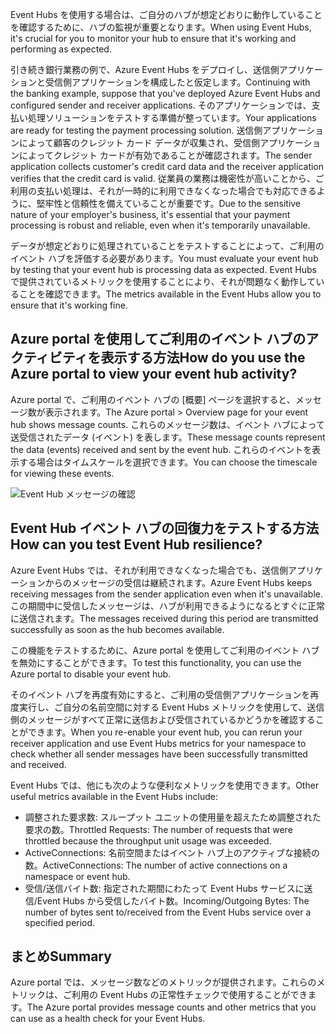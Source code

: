 <span data-ttu-id="dc1aa-101">Event Hubs を使用する場合は、ご自分のハブが想定どおりに動作していることを確認するために、ハブの監視が重要となります。</span><span class="sxs-lookup"><span data-stu-id="dc1aa-101">When using Event Hubs, it's crucial for you to monitor your hub to ensure that it's working and performing as expected.</span></span>

<span data-ttu-id="dc1aa-102">引き続き銀行業務の例で、Azure Event Hubs をデプロイし、送信側アプリケーションと受信側アプリケーションを構成したと仮定します。</span><span class="sxs-lookup"><span data-stu-id="dc1aa-102">Continuing with the banking example, suppose that you've deployed Azure Event Hubs and configured sender and receiver applications.</span></span> <span data-ttu-id="dc1aa-103">そのアプリケーションでは、支払い処理ソリューションをテストする準備が整っています。</span><span class="sxs-lookup"><span data-stu-id="dc1aa-103">Your applications are ready for testing the payment processing solution.</span></span> <span data-ttu-id="dc1aa-104">送信側アプリケーションによって顧客のクレジット カード データが収集され、受信側アプリケーションによってクレジット カードが有効であることが確認されます。</span><span class="sxs-lookup"><span data-stu-id="dc1aa-104">The sender application collects customer's credit card data and the receiver application verifies that the credit card is valid.</span></span> <span data-ttu-id="dc1aa-105">従業員の業務は機密性が高いことから、ご利用の支払い処理は、それが一時的に利用できなくなった場合でも対応できるように、堅牢性と信頼性を備えていることが重要です。</span><span class="sxs-lookup"><span data-stu-id="dc1aa-105">Due to the sensitive nature of your employer's business, it's essential that your payment processing is robust and reliable, even when it's temporarily unavailable.</span></span>

<span data-ttu-id="dc1aa-106">データが想定どおりに処理されていることをテストすることによって、ご利用のイベント ハブを評価する必要があります。</span><span class="sxs-lookup"><span data-stu-id="dc1aa-106">You must evaluate your event hub by testing that your event hub is processing data as expected.</span></span> <span data-ttu-id="dc1aa-107">Event Hubs で提供されているメトリックを使用することにより、それが問題なく動作していることを確認できます。</span><span class="sxs-lookup"><span data-stu-id="dc1aa-107">The metrics available in the Event Hubs allow you to ensure that it's working fine.</span></span>

## <a name="how-do-you-use-the-azure-portal-to-view-your-event-hub-activity"></a><span data-ttu-id="dc1aa-108">Azure portal を使用してご利用のイベント ハブのアクティビティを表示する方法</span><span class="sxs-lookup"><span data-stu-id="dc1aa-108">How do you use the Azure portal to view your event hub activity?</span></span>

<span data-ttu-id="dc1aa-109">Azure portal で、ご利用のイベント ハブの [概要] ページを選択すると、メッセージ数が表示されます。</span><span class="sxs-lookup"><span data-stu-id="dc1aa-109">The Azure portal > Overview page for your event hub shows message counts.</span></span> <span data-ttu-id="dc1aa-110">これらのメッセージ数は、イベント ハブによって送受信されたデータ (イベント) を表します。</span><span class="sxs-lookup"><span data-stu-id="dc1aa-110">These message counts represent the data (events) received and sent by the event hub.</span></span> <span data-ttu-id="dc1aa-111">これらのイベントを表示する場合はタイムスケールを選択できます。</span><span class="sxs-lookup"><span data-stu-id="dc1aa-111">You can choose the timescale for viewing these events.</span></span>

![Event Hub メッセージの確認](../media-draft/6-view-messages.png)

## <a name="how-can-you-test-event-hub-resilience"></a><span data-ttu-id="dc1aa-113">Event Hub イベント ハブの回復力をテストする方法</span><span class="sxs-lookup"><span data-stu-id="dc1aa-113">How can you test Event Hub resilience?</span></span>

<span data-ttu-id="dc1aa-114">Azure Event Hubs では、それが利用できなくなった場合でも、送信側アプリケーションからのメッセージの受信は継続されます。</span><span class="sxs-lookup"><span data-stu-id="dc1aa-114">Azure Event Hubs keeps receiving messages from the sender application even when it's unavailable.</span></span> <span data-ttu-id="dc1aa-115">この期間中に受信したメッセージは、ハブが利用できるようになるとすぐに正常に送信されます。</span><span class="sxs-lookup"><span data-stu-id="dc1aa-115">The messages received during this period are transmitted successfully as soon as the hub becomes available.</span></span>

<span data-ttu-id="dc1aa-116">この機能をテストするために、Azure portal を使用してご利用のイベント ハブを無効にすることができます。</span><span class="sxs-lookup"><span data-stu-id="dc1aa-116">To test this functionality, you can use the Azure portal to disable your event hub.</span></span>

<span data-ttu-id="dc1aa-117">そのイベント ハブを再度有効にすると、ご利用の受信側アプリケーションを再度実行し、ご自分の名前空間に対する Event Hubs メトリックを使用して、送信側のメッセージがすべて正常に送信および受信されているかどうかを確認することができます。</span><span class="sxs-lookup"><span data-stu-id="dc1aa-117">When you re-enable your event hub, you can rerun your receiver application and use Event Hubs metrics for your namespace to check whether all sender messages have been successfully transmitted and received.</span></span>

<span data-ttu-id="dc1aa-118">Event Hubs では、他にも次のような便利なメトリックを使用できます。</span><span class="sxs-lookup"><span data-stu-id="dc1aa-118">Other useful metrics available in the Event Hubs include:</span></span>

- <span data-ttu-id="dc1aa-119">調整された要求数: スループット ユニットの使用量を超えたため調整された要求の数。</span><span class="sxs-lookup"><span data-stu-id="dc1aa-119">Throttled Requests: The number of requests that were throttled because the throughput unit usage was exceeded.</span></span>
- <span data-ttu-id="dc1aa-120">ActiveConnections: 名前空間またはイベント ハブ上のアクティブな接続の数。</span><span class="sxs-lookup"><span data-stu-id="dc1aa-120">ActiveConnections: The number of active connections on a namespace or event hub.</span></span>
- <span data-ttu-id="dc1aa-121">受信/送信バイト数: 指定された期間にわたって Event Hubs サービスに送信/Event Hubs から受信したバイト数。</span><span class="sxs-lookup"><span data-stu-id="dc1aa-121">Incoming/Outgoing Bytes: The number of bytes sent to/received from the Event Hubs service over a specified period.</span></span>

## <a name="summary"></a><span data-ttu-id="dc1aa-122">まとめ</span><span class="sxs-lookup"><span data-stu-id="dc1aa-122">Summary</span></span>

<span data-ttu-id="dc1aa-123">Azure portal では、メッセージ数などのメトリックが提供されます。これらのメトリックは、ご利用の Event Hubs の正常性チェックで使用することができます。</span><span class="sxs-lookup"><span data-stu-id="dc1aa-123">The Azure portal provides message counts and other metrics that you can use as a health check for your Event Hubs.</span></span>
